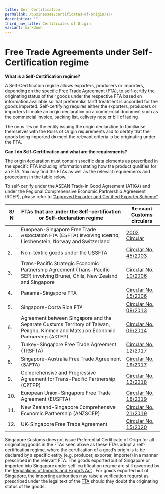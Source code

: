 ```yaml
---
title: Self Certification
permalink: /businesses/certificates-of-origin/sc/
description: ""
third_nav_title: Certificates of Origin
variant: markdown
---
```

# Free Trade Agreements under Self-Certification regime

**What is a Self-Certification regime?**

A Self-Certification regime allows exporters, producers or importers, depending on the specific Free Trade Agreement (FTA), to self-certify the originating status of their goods under the respective FTA based on information available so that preferential tariff treatment is accorded for the goods imported. Self-certifying requires either the exporters, producers or importers to make an origin declaration on a commercial document such as the commercial invoice, packing list, delivery note or bill of lading. 

The onus lies on the entity issuing the origin declaration to familiarise themselves with the Rules of Origin requirements and to certify that the goods being imported do meet the relevant criteria to be originating under the FTA. 

**Can I do Self-Certification and what are the requirements?** 

The origin declaration must contain specific data elements as prescribed in the specific FTA including information stating how the product qualifies for an FTA. You may find the FTAs as well as the relevant requirements and procedures in the table below. 

To self-certify under the ASEAN Trade-in Good Agreement (ATIGA) and under the Regional Comprehensive Economic Partnership Agreement (RCEP), please refer to [“Approved Exporter and Certified Exporter Scheme”](https://www.customs.gov.sg/businesses/certificates-of-origin/aece).


| S/ N | FTAs that are under the Self-certification or Self-declaration regime | Relevant Customs circulars |
| -------- | -------- | -------- |
| 1.     | European-Singapore Free Trade Association FTA (ESFTA) involving Iceland, Liechenstein, Norway and Switzerland     | [2003 Circular](https://www.customs.gov.sg/news-and-media/circulars/2003-01-02-Circular2003.pdf)|
| 2.     | Non-textile goods under the USSFTA    | [Circular No. 45/2003](https://www.customs.gov.sg/news-and-media/circulars/2003-12-16-Circular452003.pdf)|
| 3.     | Trans-Pacific Strategic Economic Partnership Agreement (Trans-Pacific SEP) involving Brunei, Chile, New Zealand and Singapore   | [Circular No. 10/2006](https://www.customs.gov.sg/news-and-media/circulars/2006-04-26-Circular102006.pdf)|
| 4.     | Panama-Singapore FTA | [Circular No. 15/2006](https://www.customs.gov.sg/news-and-media/circulars/2006-07-14-Circular152006.pdf)|
| 5.     |  Singapore-Costa Rica FTA   | [Circular No. 09/2013](https://www.customs.gov.sg/files/Circular_9_2013.pdf)   |
| 6.     | Agreement between Singapore and the Separate Customs Territory of Taiwan, Penghu, Kinmen and Matsu on Economic Partnership (ASTEP)    | [Circular No. 06/2014](https://www.customs.gov.sg/news-and-media/circulars/2014-04-03-Circular062014.pdf)    |
| 7.     | Turkey-Singapore Free Trade Agreement (TRSFTA)     | [Circular No. 12/2017](https://www.customs.gov.sg/news-and-media/circulars/2017-09-13-Circular122017.pdf)   |
| 8.     |  Singapore-Australia Free Trade Agreement (SAFTA)  | [Circular No. 16/2017](https://www.customs.gov.sg/news-and-media/circulars/2017-11-24-Circular162017.pdf)    |
| 9.     | Comprehensive and Progressive Agreement for Trans-Pacific Partnership (CPTPP)     | [Circular No. 13/2018](https://www.customs.gov.sg/files/12%20jul%202023%20circular%20for%20exports%20under%20the%20cptpp_13_2018%20(updated).pdf)    |
| 10.     | European Union-Singapore Free Trade Agreement (EUSFTA)   | [Circular No. 18/2019](/files/businesses/ttsb-roo/circular%2018_2019%20(ver%204).pdf)     |
| 11.     | New Zealand-Singapore Comprehensive Economic Partnership (ANZSCEP)  | [Circular No. 21/2019](https://www.customs.gov.sg/news-and-media/circulars/2019-12-20-Circular212019.pdf)   |
|12.| UK-Singapore Free Trade Agreement | [Circular No. 15/2020](https://www.customs.gov.sg/news-and-media/circulars/2020-12-31-Circular152020.pdf)

Singapore Customs does not issue Preferential Certificate of Origin for all originating goods in the FTAs seen above as these FTAs adopt a self-certification regime, where the certification of a good’s origin is to be declared by a specific entity (e.g. producer, exporter, importer) in a manner prescribed in the relevant FTA. The goods exported out of Singapore or imported into Singapore under self-certification regime are still governed by the [Regulations of Imports and Exports Act](https://www.customs.gov.sg/businesses/acts-and-subsidiary-legislation/overview)  . For goods exported out of Singapore, the importing authorities may raise a verification request as prescribed under the legal text of the [FTA](https://www.enterprisesg.gov.sg/Grow-Your-Business/go-global/international-agreements/free-trade-agreements/find-an-fta#) should they doubt the originating status of the goods.